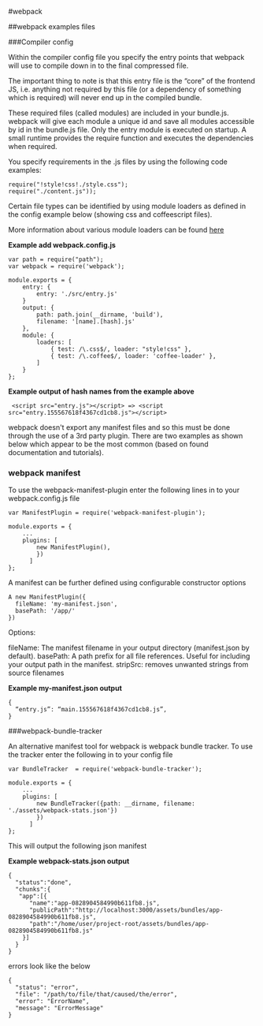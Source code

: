 #webpack

##webpack examples files

###Compiler config

Within the compiler config file you specify the entry points that webpack will use to compile down in to the final 
compressed file.

The important thing to note is that this entry file is the “core” of the frontend JS, i.e. anything not required by 
this file (or a dependency of something which is required) will never end up in the compiled bundle.

These required files (called modules) are included in your bundle.js. webpack will give each module a unique id and save 
all modules accessible by id in the bundle.js file. Only the entry module is executed on startup. A small runtime 
provides the require function and executes the dependencies when required.

You specify requirements in the .js files by using the following code examples:

    require("!style!css!./style.css");
    require("./content.js"));
    
Certain file types can be identified by using module loaders as defined in the config example below (showing css and coffeescript files).

More information about various module loaders can be found [here](http://webpack.github.io/docs/using-loaders.html)
    
**Example add webpack.config.js**
    
    var path = require("path");
    var webpack = require('webpack');
    
    module.exports = {
        entry: {
            entry: './src/entry.js'
        }
        output: {
            path: path.join(__dirname, 'build'),
            filename: '[name].[hash].js'
        },
        module: {
            loaders: [
                { test: /\.css$/, loader: "style!css" },
                { test: /\.coffee$/, loader: 'coffee-loader' },
            ]
        }
    };
     

**Example output of hash names from the example above**
    
``` <script src="entry.js"></script> => <script src="entry.155567618f4367cd1cb8.js"></script>```

webpack doesn't export any manifest files and so this must be done through the use of a 3rd party plugin.  There are two examples as shown below which appear to be the most common (based on found documentation and tutorials).

### webpack manifest

To use the webpack-manifest-plugin enter the following lines in to your webpack.config.js file

    var ManifestPlugin = require('webpack-manifest-plugin');

    module.exports = {
        ...
        plugins: [
            new ManifestPlugin(),
            })
          ]
    };



A manifest can be further defined using configurable constructor options

    A new ManifestPlugin({
      fileName: 'my-manifest.json',
      basePath: '/app/'
    })

Options:

fileName: The manifest filename in your output directory (manifest.json by default).
basePath: A path prefix for all file references. Useful for including your output path in the manifest.
stripSrc: removes unwanted strings from source filenames

**Example my-manifest.json output**

    {
      “entry.js”: “main.155567618f4367cd1cb8.js”,
    }


###webpack-bundle-tracker

An alternative manifest tool for webpack is webpack bundle tracker.  To use the tracker enter the following in to your 
config file
 
    var BundleTracker  = require('webpack-bundle-tracker');

    module.exports = {
        ...
        plugins: [
            new BundleTracker({path: __dirname, filename: './assets/webpack-stats.json'})
            })
          ]
    };

This will output the following json manifest

**Example webpack-stats.json output**
    
    {
      "status":"done",
      "chunks":{
       "app":[{
          "name":"app-0828904584990b611fb8.js",
          "publicPath":"http://localhost:3000/assets/bundles/app-0828904584990b611fb8.js",
          "path":"/home/user/project-root/assets/bundles/app-0828904584990b611fb8.js"
        }]
      }
    }

errors look like the below
    
    {
      "status": "error",
      "file": "/path/to/file/that/caused/the/error",
      "error": "ErrorName", 
      "message": "ErrorMessage"
    }




